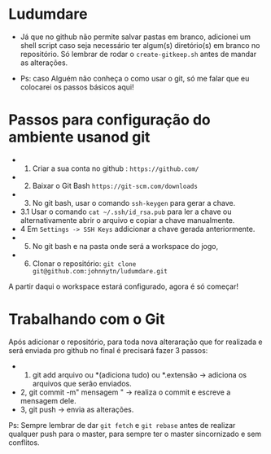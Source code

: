 # Ludumdare

- Já que no github não permite salvar pastas em branco, adicionei um shell script caso seja necessário ter algum(s) diretório(s) em branco no repositório. Só lembrar de rodar o `create-gitkeep.sh` antes de mandar as alterações.


- Ps: caso Alguém não conheça o como usar o git, só me falar que eu colocarei os passos básicos aqui!



# Passos para configuração do ambiente usanod git

- 1. Criar a sua conta no github : `https://github.com/`
- 2. Baixar o Git Bash `https://git-scm.com/downloads` 
- 3. No git bash, usar o comando `ssh-keygen` para gerar a chave.
- 3.1 Usar o comando `cat ~/.ssh/id_rsa.pub` para ler a chave ou alternativamente abrir o arquivo e copiar a chave manualmente.
- 4  Em `Settings -> SSH Keys` addicionar a chave gerada anteriormente.
- 5. No git bash e na pasta onde será a workspace do jogo,
- 6. Clonar o repositório: `git clone git@github.com:johnnytn/ludumdare.git`

A partir daqui o workspace estará configurado, agora é só começar!

# Trabalhando com o Git

Após adicionar o repositório, para toda nova alteraração que for realizada e será enviada pro github no final é precisará fazer 3 passos: 
- 1. git add arquivo ou *(adiciona tudo) ou *.extensão -> adiciona os arquivos que serão enviados.
- 2, git commit -m" mensagem " -> realiza o commit e escreve a mensagem dele.
- 3, git push -> envia as alterações.

Ps: Sempre lembrar de dar `git fetch` e `git rebase` antes de realizar qualquer push para o master, para sempre ter o master sincornizado e sem conflitos.





